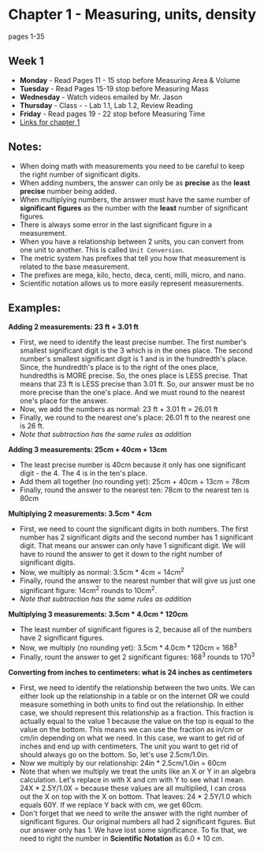 # Chapter 1 - Measuring, units, density
pages 1-35

## Week 1
- **Monday** - Read Pages 11 - 15 stop before Measuring Area & Volume
- **Tuesday** - Read Pages 15-19 stop before Measuring Mass
- **Wednesday** - Watch videos emailed by Mr. Jason
- **Thursday** - Class - - Lab 1.1, Lab 1.2, Review Reading
- **Friday** - Read pages 19 - 22 stop before Measuring Time
- [Links for chapter 1](https://bereanbuilders.com/ecomm/online-content/discovering-design-with-chemistry/ddc-chapter-1/)

## Notes:
- When doing math with measurements you need to be careful to keep the right number of significant digits.
- When adding numbers, the answer can only be as **precise** as the **least precise** number being added.
- When multiplying numbers, the answer must have the same number of **significant figures** as the number with the **least** number of significant figures.
- There is always some error in the last significant figure in a measurement.
- When you have a relationship between 2 units, you can convert from one unit to another. This is called `Unit Conversion`.
- The metric system has prefixes that tell you how that measurement is related to the base measurement.
- The prefixes are mega, kilo, hecto, deca, centi, milli, micro, and nano.
- Scientific notation allows us to more easily represent measurements. 

## Examples:
**Adding 2 measurements: 23 ft + 3.01 ft**
- First, we need to identify the least precise number. The first number's smallest significant digit is the 3 which is in the ones place. The second number's smallest significant digit is 1 and is in the hundredth's place. Since, the hundredth's place is to the right of the ones place, hundredths is MORE precise. So, the ones place is LESS precise. That means that 23 ft is LESS precise than 3.01 ft. So, our answer must be no more precise than the one's place. And we must round to the nearest one's place for the answer. 
- Now, we add the numbers as normal: 23 ft + 3.01 ft = 26.01 ft
- Finally, we round to the nearest one's place: 26.01 ft to the nearest one is 26 ft. 
- *Note that subtraction has the same rules as addition*

**Adding 3 measurements: 25cm + 40cm + 13cm**
- The least precise number is 40cm because it only has one significant digit - the 4. The 4 is in the ten's place.
- Add them all together (no rounding yet): 25cm + 40cm + 13cm = 78cm
- Finally, round the answer to the nearest ten: 78cm to the nearest ten is 80cm

**Multiplying 2 measurements: 3.5cm * 4cm**
- First, we need to count the significant digits in both numbers. The first number has 2 significant digits and the second number has 1 significant digit. That means our answer can only have 1 significant digit. We will have to round the answer to get it down to the right number of significant digits.
- Now, we multiply as normal: 3.5cm * 4cm = 14cm<sup>2</sup>
- Finally, round the answer to the nearest number that will give us just one significant figure: 14cm<sup>2</sup> rounds to  10cm<sup>2</sup>.
- *Note that subtraction has the same rules as addition*

**Multiplying 3 measurements: 3.5cm * 4.0cm * 120cm**
- The least number of significant figures is 2, because all of the numbers have 2 significant figures.
- Now, we multiply (no rounding yet): 3.5cm * 4.0cm * 120cm = 168<sup>3</sup>
- Finally, rount the answer to get 2 significant figures: 168<sup>3</sup> rounds to 170<sup>3</sup>

**Converting from inches to centimeters: what is 24 inches as centimeters**
- First, we need to identify the relationship between the two units. We can either look up the relationship in a table or on the internet OR we could measure something in both units to find out the relationship. In either case, we should represent this relationship as a fraction. This fraction is actually equal to the value 1 because the value on the top is equal to the value on the bottom. This means we can use the fraction as in/cm or cm/in depending on what we need. In this case, we want to get rid of inches and end up with centimeters. The unit you want to get rid of should always go on the bottom. So, let's use 2.5cm/1.0in.
- Now we multiply by our relationship: 24in * 2.5cm/1.0in = 60cm
- Note that when we multiply we treat the units like an X or Y in an algebra calculation. Let's replace in with X and cm with Y to see what I mean. 24X * 2.5Y/1.0X = because these values are all multiplied, I can cross out the X on top with the X on bottom. That leaves: 24 * 2.5Y/1.0 which equals 60Y. If we replace Y back with cm, we get 60cm.
- Don't forget that we need to write the answer with the right number of significant figures. Our original numbers all had 2 significant figures. But our answer only has 1. We have lost some significance. To fix that, we need to right the number in **Scientific Notation** as 6.0 * 10 cm.
